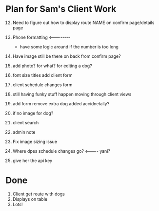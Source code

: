 # Plan for Sam's Client Work

12. Need to figure out how to display route NAME on confirm page/details page
15. Phone formatting <--------
    * have some logic around if the number is too long
17. Have image still be there on back from confirm page?
   
21. add photo? for what? for editing a dog?

28. font size titles add client form
33. client schedule changes form 
35. still having funky stuff happen moving through client views
36. add form remove extra dog added accidnetally?
37. if no image for dog?



22. client search 
23. admin note
11. Fix image sizing issue
18. Where dpes schedule changes go? <---- yani?
39. give her the api key



# Done
1. Client get route with dogs
2. Displays on table
3. Lots! 

